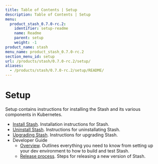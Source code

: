 ```yaml
---
title: Table of Contents | Setup
description: Table of Contents | Setup
menu:
  product_stash_0.7.0-rc.2:
    identifier: setup-readme
    name: Readme
    parent: setup
    weight: -1
product_name: stash
menu_name: product_stash_0.7.0-rc.2
section_menu_id: setup
url: /products/stash/0.7.0-rc.2/setup/
aliases:
  - /products/stash/0.7.0-rc.2/setup/README/
---
```

# Setup

Setup contains instructions for installing the Stash and its various components in Kubernetes.

- [Install Stash](/products/stash/0.7.0-rc.2/setup/install). Installation instructions for Stash.
- [Uninstall Stash](/products/stash/0.7.0-rc.2/setup/uninstall). Instructions for uninstallating Stash.
- [Upgrading Stash](/products/stash/0.7.0-rc.2/setup/upgrade). Instructions for upgrading Stash.
- Developer Guide
  - [Overview](/products/stash/0.7.0-rc.2/setup/developer-guide/overview). Outlines everything you need to know from setting up your dev environment to how to build and test Stash.
  - [Release process](/products/stash/0.7.0-rc.2/setup/developer-guide/release). Steps for releasing a new version of Stash.
